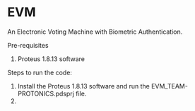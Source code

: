 # EVM
An Electronic Voting Machine with Biometric Authentication.

Pre-requisites
1) Proteus 1.8.13 software

Steps to run the code:
1) Install the Proteus 1.8.13 software and run the EVM_TEAM-PROTONICS.pdsprj file.
2) 

